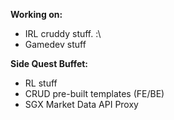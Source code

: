 **Working on:**
- IRL cruddy stuff. :\
- Gamedev stuff

**Side Quest Buffet:**
- RL stuff
- CRUD pre-built templates (FE/BE)
- SGX Market Data API Proxy
